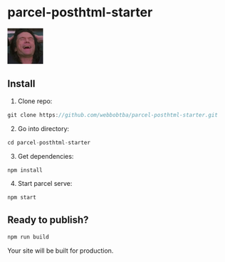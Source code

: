 # parcel-posthtml-starter

<img src="/src/img/johnny.jpg" width="80" height="80">

## Install

1. Clone repo:
```js
git clone https://github.com/webbobtba/parcel-posthtml-starter.git
```

2. Go into directory:
```js
cd parcel-posthtml-starter
```

3. Get dependencies:
```js
npm install
```

4. Start parcel serve:
```js
npm start
```

## Ready to publish?
```js
npm run build
```
Your site will be built for production.